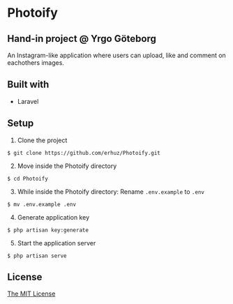 # Photoify

## Hand-in project @ Yrgo Göteborg
An Instagram-like application where users can upload, like and comment on eachothers images.

## Built with
* Laravel

## Setup
1. Clone the project
```
$ git clone https://github.com/erhuz/Photoify.git
```
2. Move inside the Photoify directory
```
$ cd Photoify
```
3. While inside the Photoify directory: Rename `.env.example` to `.env`
```
$ mv .env.example .env
```
4. Generate application key
```
$ php artisan key:generate
```
5. Start the application server
```
$ php artisan serve
```


## License
[The MIT License](https://github.com/erhuz/Photoify/blob/master/LICENSE)
